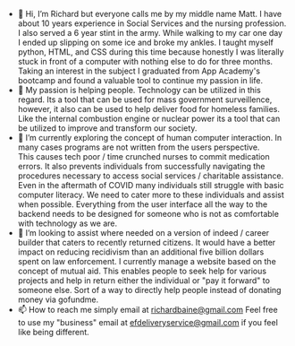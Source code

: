 - 👋 Hi, I’m Richard but everyone calls me by my middle name Matt.  I have about 10 years experience in Social Services and the nursing profession.  I also served a 6 year stint in the army.  While walking to my car one day I ended up slipping on some ice and broke my ankles.  I taught myself python, HTML, and CSS during this time because honestly I was literally stuck in front of a computer with nothing else to do for three months.  Taking an interest in the subject I graduated from App Academy's bootcamp and found a valuable tool to continue my passion in life.    
- 👀 My passion is helping people.  Technology can be utilized in this regard.  Its a tool that can be used for mass government surveillence, however, it also can be used to help deliver food for homeless families.  Like the internal combustion engine or nuclear power its a tool that can be utilized to improve and transform our society.                
- 🌱 I’m currently exploring the concept of human computer interaction.  In many cases programs are not written from the users perspective.  
 This causes tech poor / time crunched nurses to commit medication errors. It also prevents individuals from successfully 
 navigating the procedures necessary to access social services / charitable assistance.  Even in the aftermath of COVID many individuals 
 still struggle with basic computer literacy.  We need to cater more to these individuals and assist when possible.  Everything from the user interface all the way to the backend needs to be designed for someone who is not as comfortable with technology as we are.  
- 💞️ I’m looking to assist where needed on a version of indeed / career builder that caters to recently returned citizens.  It would have a better impact on reducing recidivism than an additional five billion dollars spent on law enforcement.  I currently manage a website based on the concept of mutual aid.  This enables people 
  to seek help for various projects and help in return either the individual or "pay it forward" to someone else.  Sort of a way to directly help people instead of donating money via gofundme.    
- 📫 How to reach me simply email at richardbaine@gmail.com  Feel free to use my "business" email at efdeliveryservice@gmail.com if you feel like being different.  

<!---
s0618345/s0618345 is a ✨ special ✨ repository because its `README.md` (this file) appears on your GitHub profile.
You can click the Preview link to take a look at your changes.
--->
